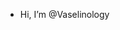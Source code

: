-  Hi, I’m @Vaselinology



<!---
Vaselinology/Vaselinology is a ✨ special ✨ repository because its `README.md` (this file) appears on your GitHub profile.
You can click the Preview link to take a look at your changes.
--->
